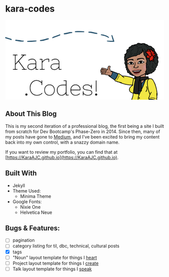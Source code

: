 # kara-codes
![kara.codes logo](/pics/karacodes.png)

## About This Blog
This is my second iteration of a professional blog, the first being a site I built from scratch for Dev Bootcamp's Phase-Zero in 2014. Since then, many of my posts have gone to [Medium](https://medium.com/@karaajc), and I've been excited to bring my content back into my own control, with a snazzy domain name.

If you want to review my portfolio, you can find that at [https://KaraAJC.github.io](https://KaraAJC.github.io).

## Built With
- Jekyll
- Theme Used:
  - Minima Theme
- Google Fonts:
  - Nixie One
  - Helvetica Neue

## Bugs & Features:
- [ ] pagination
- [ ] category listing for til, dbc, technical, cultural posts
- [x] tags
- [ ] "Noun" layout template for things I [heart](http://kara.codes/and-hearts)
- [ ] Project layout template for things I [create](http://kara.codes/stuff)
- [ ] Talk layout template for things I [speak](http://kara.codes/and-talks)
